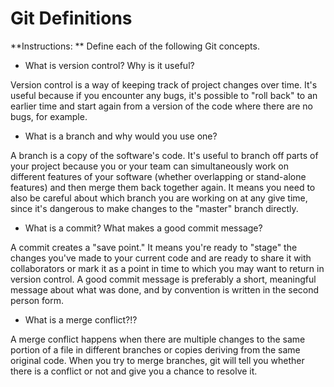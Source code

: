 # Git Definitions

**Instructions: ** Define each of the following Git concepts.

* What is version control?  Why is it useful?

Version control is a way of keeping track of project changes over time. It's useful because if you encounter any bugs, it's possible to "roll back" to an earlier time and start again from a version of the code where there are no bugs, for example. 

* What is a branch and why would you use one?

A branch is a copy of the software's code. It's useful to branch off parts of your project because you or your team can simultaneously work on different features of your software (whether overlapping or stand-alone features) and then merge them back together again. It means you need to also be careful about which branch you are working on at any give time, since it's dangerous to make changes to the "master" branch directly.

* What is a commit? What makes a good commit message?

A commit creates a "save point." It means you're ready to "stage" the changes you've made to your current code and are ready to share it with collaborators or mark it as a point in time to which you may want to return in version control. A good commit message is preferably a short, meaningful message about what was done, and by convention is written in the second person form.

* What is a merge conflict?!?

A merge conflict happens when there are multiple changes to the same portion of a file in different branches or copies deriving from the same original code. When you try to merge branches, git will tell you whether there is a conflict or not and give you a chance to resolve it. 